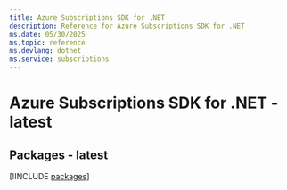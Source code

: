 ```yaml
---
title: Azure Subscriptions SDK for .NET
description: Reference for Azure Subscriptions SDK for .NET
ms.date: 05/30/2025
ms.topic: reference
ms.devlang: dotnet
ms.service: subscriptions
---
```

# Azure Subscriptions SDK for .NET - latest
## Packages - latest
[!INCLUDE [packages](subscriptions-index.md)]